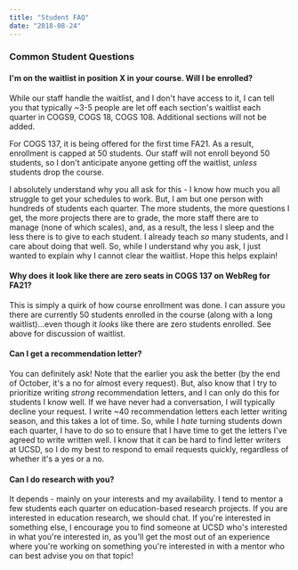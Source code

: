 ```yaml
---
title: "Student FAQ"
date: "2018-08-24"
---
```


### Common Student Questions


#### I'm on the waitlist in position X in your course. Will I be enrolled?  
While our staff handle the waitlist, and I don't have access to it, I can tell you that typically ~3-5 people are let off each section's waitlist each quarter in COGS9, COGS 18, COGS 108. Additional sections will not be added. 

For COGS 137, it is being offered for the first time FA21. As a result, enrollment is capped at 50 students. Our staff will not enroll beyond 50 students, so I don't anticipate anyone getting off the waitlist, *unless* students drop the course.

I absolutely understand why you all ask for this - I know how much you all struggle to get your schedules to work. But, I am but one person with hundreds of students each quarter. The more students, the more questions I get, the more projects there are to grade, the more staff there are to manage (none of which scales), and, as a result, the less I sleep and the less there is to give to each student. I already teach _so_ many students, and I care about doing that well. So, while I understand why you ask, I just wanted to explain why I cannot clear the waitlist. Hope this helps explain!

#### Why does it look like there are zero seats in COGS 137 on WebReg for FA21?

This is simply a quirk of how course enrollment was done. I can assure you there are currently 50 students enrolled in the course (along with a long waitlist)...even though it *looks* like there are zero students enrolled. See above for discussion of waitlist.

#### Can I get a recommendation letter?  
You can definitely ask! Note that the earlier you ask the better (by the end of October, it's a no for almost every request). But, also know that I try to prioritize writing _strong_ recommendation letters, and I can only do this for students I know well. If we have never had a conversation, I will typically decline your request. I write ~40 recommendation letters each letter writing season, and this takes a lot of time. So, while I _hate_ turning students down each quarter, I have to do so to ensure that I have time to get the letters I've agreed to write written well. I know that it can be hard to find letter writers at UCSD, so I do my best to respond to email requests quickly, regardless of whether it's a yes or a no.

#### Can I do research with you?  
It depends - mainly on your interests and my availability. I tend to mentor a few students each quarter on education-based research projects. If you are interested in education research, we should chat. If you're interested in something else, I encourage you to find someone at UCSD who's interested in what you're interested in, as you'll get the most out of an experience where you're working on something you're interested in with a mentor who can best advise you on that topic!

